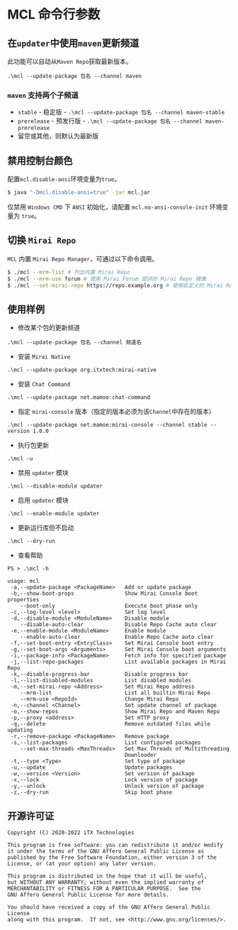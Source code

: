 # MCL 命令行参数

## 在`updater`中使用`maven`更新频道

此功能可以自动从`Maven Repo`获取最新版本。

```
.\mcl --update-package 包名 --channel maven
```

### `maven` 支持两个子频道

* `stable` - 稳定版 - `.\mcl --update-package 包名 --channel maven-stable`
* `prerelease` - 预发行版 - `.\mcl --update-package 包名 --channel maven-prerelease`
* 留空或其他，则默认为最新版

## 禁用控制台颜色

配置`mcl.disable-ansi`环境变量为`true`。

```bash
$ java "-Dmcl.disable-ansi=true" -jar mcl.jar
```

仅禁用 `Windows CMD` 下 `ANSI` 初始化，请配置 `mcl.no-ansi-console-init` 环境变量为 `true`。

## 切换 `Mirai Repo`

`MCL` 内置 `Mirai Repo Manager`，可通过以下命令调用。

```bash
$ ./mcl --mrm-list # 列出内置 Mirai Repo
$ ./mcl --mrm-use forum # 使用 Mirai Forum 提供的 Mirai Repo 镜像
$ ./mcl --set-mirai-repo https://repo.example.org # 使用自定义的 Mirai Repo
```

## 使用样例

* 修改某个包的更新频道

```
.\mcl --update-package 包名 --channel 频道名
```

* 安装 `Mirai Native`

```
.\mcl --update-package org.itxtech:mirai-native
```

* 安装 `Chat Command`

```
.\mcl --update-package net.mamoe:chat-command
```

* 指定 `mirai-console` 版本（指定的版本必须为该`Channel`中存在的版本）

```
.\mcl --update-package net.mamoe:mirai-console --channel stable --version 1.0.0
```

* 执行包更新

```
.\mcl -u
```

* 禁用 `updater` 模块

```
.\mcl --disable-module updater
```

* 启用 `updater` 模块

```
.\mcl --enable-module updater
```

* 更新运行库但不启动

```
.\mcl --dry-run
```

* 查看帮助

```
PS > .\mcl -h

usage: mcl
 -a,--update-package <PackageName>   Add or update package
 -b,--show-boot-props                Show Mirai Console boot properties
    --boot-only                      Execute boot phase only
 -c,--log-level <level>              Set log level
 -d,--disable-module <ModuleName>    Disable module
    --disable-auto-clear             Disable Repo Cache auto clear
 -e,--enable-module <ModuleName>     Enable module
    --enable-auto-clear              Enable Repo Cache auto clear
 -f,--set-boot-entry <EntryClass>    Set Mirai Console boot entry
 -g,--set-boot-args <Arguments>      Set Mirai Console boot arguments
 -i,--package-info <PackageName>     Fetch info for specified package
 -j,--list-repo-packages             List available packages in Mirai Repo
 -k,--disable-progress-bar           Disable progress bar
 -l,--list-disabled-modules          List disabled modules
 -m,--set-mirai-repo <Address>       Set Mirai Repo address
    --mrm-list                       List all builtin Mirai Repo
    --mrm-use <RepoId>               Change Mirai Repo
 -n,--channel <Channel>              Set update channel of package
 -o,--show-repos                     Show Mirai Repo and Maven Repo
 -p,--proxy <address>                Set HTTP proxy
 -q,--delete                         Remove outdated files while updating
 -r,--remove-package <PackageName>   Remove package
 -s,--list-packages                  List configured packages
    --set-max-threads <MaxThreads>   Set Max Threads of Multithreading
                                     Downloader
 -t,--type <Type>                    Set type of package
 -u,--update                         Update packages
 -w,--version <Version>              Set version of package
 -x,--lock                           Lock version of package
 -y,--unlock                         Unlock version of package
 -z,--dry-run                        Skip boot phase
```

## 开源许可证

    Copyright (C) 2020-2022 iTX Technologies

    This program is free software: you can redistribute it and/or modify
    it under the terms of the GNU Affero General Public License as
    published by the Free Software Foundation, either version 3 of the
    License, or (at your option) any later version.

    This program is distributed in the hope that it will be useful,
    but WITHOUT ANY WARRANTY; without even the implied warranty of
    MERCHANTABILITY or FITNESS FOR A PARTICULAR PURPOSE.  See the
    GNU Affero General Public License for more details.

    You should have received a copy of the GNU Affero General Public License
    along with this program.  If not, see <http://www.gnu.org/licenses/>.
